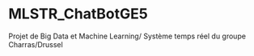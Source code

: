 # MLSTR_ChatBotGE5

Projet de Big Data et Machine Learning/ Système temps réel du groupe Charras/Drussel
